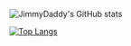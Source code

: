 ![JimmyDaddy's GitHub stats](https://github-readme-stats-mu-kohl-43.vercel.app/api?username=jimmydaddy&show_icons=true&theme=tokyonight&include_all_commits=true&hide_rank=false) 

[![Top Langs](https://github-readme-stats-mu-kohl-43.vercel.app/api/top-langs/?username=jimmydaddy&size_weight=1&count_weight=1&theme=tokyonight&card_width=467)](https://github.com/anuraghazra/github-readme-stats)
<!--
[![JimmyDaddy's wakatime stats](https://github-readme-stats-mu-kohl-43.vercel.app/api/wakatime?username=JimmyDaddy)](https://github.com/anuraghazra/github-readme-stats)
-->
